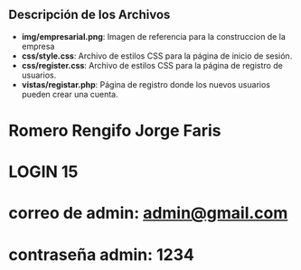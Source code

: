 ## Descripción de los Archivos

- **img/empresarial.png**: Imagen de referencia para la construccion de la empresa
- **css/style.css**: Archivo de estilos CSS para la página de inicio de sesión.
- **css/register.css**: Archivo de estilos CSS para la página de registro de usuarios.
- **vistas/registar.php**: Página de registro donde los nuevos usuarios pueden crear una cuenta.

# Romero Rengifo Jorge Faris

# LOGIN 15

# correo de admin: admin@gmail.com
# contraseña admin: 1234
